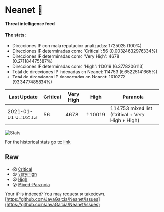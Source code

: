 # Neanet :hocho:
#### Threat intelligence feed
#### The stats:

- Direcciones IP con mala reputacion analizadas: 1725025 (100%)
- Direcciones IP determinadas como 'Critical':  56 (0.00324632976334%)
- Direcciones IP determinadas como 'Very High':  4678 (0.271184475587%)
- Direcciones IP determinadas como 'High':  110019 (6.3778206113)
- Total de direcciones IP indexadas en Neanet:  114753 (6.65225141665%)
- Total de direcciones IP descartadas en Neanet:  1610272 (93.3477485834%)

| Last Update | Critical | Very High | High | Paranoia |
| --- | --- | --- | --- | --- |
| 2021-01-01 01:02:13 | 56 | 4678 | 110019 | 114753 mixed list (Critical + Very High + High)|

![Stats](https://docs.google.com/spreadsheets/d/e/2PACX-1vSnaNMIXVabIpDJjufMlzH7poXnshF3mgd8Is1g9ytUEzVsP5my4Trn8f-xkoLLQ38xpL3HtmUexLo6/pubchart?oid=501124687&format=image)

For the historical stats go to: [link](/stats.csv)
## Raw
- :scream: [Critical](https://raw.githubusercontent.com/JavaGarcia/Neanet/master/blacklists/neanet_critical.txt)
- :fearful: [VeryHigh](https://raw.githubusercontent.com/JavaGarcia/Neanet/master/blacklists/neanet_veryHigh.txtt)
- :frowning: [High](https://raw.githubusercontent.com/JavaGarcia/Neanet/master/blacklists/neanet_high.txt)
- :dizzy_face: [Mixed-Paranoia](https://raw.githubusercontent.com/JavaGarcia/Neanet/master/blacklists/neanet_all.txt)


Your IP is indexed? You may request to takedown. [https://github.com/JavaGarcia/Neanet/issues](https://github.com/JavaGarcia/Neanet/issues)















































































































































































































































































































































































































































































































































































































































































































































































































































































































































































































































































































































































































































































































































































































































































































































































































































































































































































































































































































































































































































































































































































































































































































































































































































































































































































































































































































































































































































































































































































































































































































































































































































































































